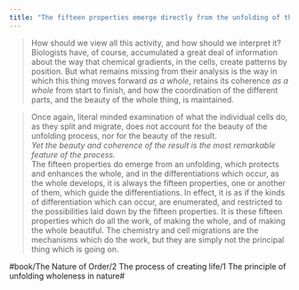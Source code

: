 ```yaml
---
title: "The fifteen properties emerge directly from the unfolding of the whole"
---
```


> How should we view all this activity, and how should we interpret it? Biologists have, of course, accumulated a great deal of information about the way that chemical gradients, in the cells, create patterns by position. But what remains missing from their analysis is the way in which this thing moves forward *as a whole*, retains its coherence *as a whole* from start to finish, and how the coordination of the different parts, and the beauty of the whole thing, is maintained.  

> Once again, literal minded examination of what the individual cells do, as they split and migrate, does not account for the beauty of the unfolding process, nor for the beauty of the result.  
> *Yet the beauty and coherence of the result is the most remarkable feature of the process.*  
> The fifteen properties do emerge from an unfolding, which protects and enhances the whole, and in the differentiations which occur, as the whole develops, it is always the fifteen properties, one or another of them, which guide the differentiations. In effect, it is as if the kinds of differentiation which can occur, are enumerated, and restricted to the possibilities laid down by the fifteen properties. It is these fifteen properties which do all the work, of making the whole, and of making the whole beautiful. The chemistry and cell migrations are the mechanisms which do the work, but they are simply not the principal thing which is going on.  

#book/The Nature of Order/2 The process of creating life/1 The principle of unfolding wholeness in nature#